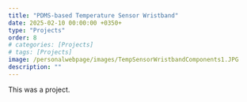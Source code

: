 ```yaml
---
title: "PDMS-based Temperature Sensor Wristband"
date: 2025-02-10 00:00:00 +0350+
type: "Projects"
order: 8
# categories: [Projects]
# tags: [Projects]
image: /personalwebpage/images/TempSensorWristbandComponents1.JPG
description: ""
---
```


This was a project.
